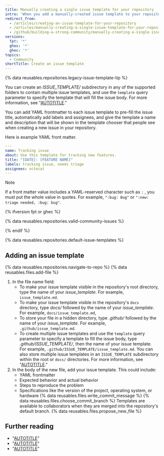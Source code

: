 ```yaml
---
title: Manually creating a single issue template for your repository
intro: 'When you add a manually-created issue template to your repository, project contributors will automatically see the template''s contents in the issue body.'
redirect_from:
  - /articles/creating-an-issue-template-for-your-repository
  - /articles/manually-creating-a-single-issue-template-for-your-repository
  - /github/building-a-strong-community/manually-creating-a-single-issue-template-for-your-repository
versions:
  fpt: '*'
  ghes: '*'
  ghec: '*'
topics:
  - Community
shortTitle: Create an issue template
---
```


{% data reusables.repositories.legacy-issue-template-tip %}

You can create an _ISSUE_TEMPLATE/_ subdirectory in any of the supported folders to contain multiple issue templates, and use the `template` query parameter to specify the template that will fill the issue body. For more information, see "[AUTOTITLE](/issues/tracking-your-work-with-issues/creating-an-issue)."

You can add YAML frontmatter to each issue template to pre-fill the issue title, automatically add labels and assignees, and give the template a name and description that will be shown in the template chooser that people see when creating a new issue in your repository.

Here is example YAML front matter.

```yaml
---
name: Tracking issue
about: Use this template for tracking new features.
title: "[DATE]: [FEATURE NAME]"
labels: tracking issue, needs triage
assignees: octocat
---
```

> [!NOTE]
> If a front matter value includes a YAML-reserved character such as `:` , you must put the whole value in quotes. For example, `":bug: Bug"` or `":new: triage needed, :bug: bug"`.

{% ifversion fpt or ghec %}

{% data reusables.repositories.valid-community-issues %}

{% endif %}

{% data reusables.repositories.default-issue-templates %}

## Adding an issue template

{% data reusables.repositories.navigate-to-repo %}
{% data reusables.files.add-file %}
1. In the file name field:
    * To make your issue template visible in the repository's root directory, type the name of your _issue_template_. For example, `issue_template.md`.
    * To make your issue template visible in the repository's `docs` directory, type _docs/_ followed by the name of your _issue_template_. For example, `docs/issue_template.md`,
    * To store your file in a hidden directory, type _.github/_ followed by the name of your _issue_template_. For example, `.github/issue_template.md`.
    * To create multiple issue templates and use the `template` query parameter to specify a template to fill the issue body, type _.github/ISSUE_TEMPLATE/_, then the name of your issue template. For example, `.github/ISSUE_TEMPLATE/issue_template.md`. You can also store multiple issue templates in an `ISSUE_TEMPLATE` subdirectory within the root or `docs/` directories. For more information, see "[AUTOTITLE](/issues/tracking-your-work-with-issues/creating-an-issue)."
1. In the body of the new file, add your issue template. This could include:
    * YAML frontmatter
    * Expected behavior and actual behavior
    * Steps to reproduce the problem
    * Specifications like the version of the project, operating system, or hardware
{% data reusables.files.write_commit_message %}
{% data reusables.files.choose_commit_branch %} Templates are available to collaborators when they are merged into the repository's default branch.
{% data reusables.files.propose_new_file %}

## Further reading

* "[AUTOTITLE](/communities/using-templates-to-encourage-useful-issues-and-pull-requests/about-issue-and-pull-request-templates)"
* "[AUTOTITLE](/communities/using-templates-to-encourage-useful-issues-and-pull-requests/configuring-issue-templates-for-your-repository)"
* "[AUTOTITLE](/issues/tracking-your-work-with-issues/creating-an-issue)"
